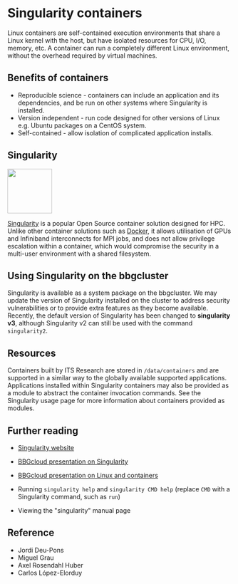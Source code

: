 <!-- # Overview -->
# Singularity containers

Linux containers are self-contained execution environments that share a Linux kernel with the host, but have isolated resources for CPU, I/O, memory, etc. A container can run a completely different Linux environment, without the overhead required by virtual machines.

## Benefits of containers

- Reproducible science - containers can include an application and its dependencies, and be run on other systems where Singularity is installed.
- Version independent - run code designed for other versions of Linux e.g. Ubuntu packages on a CentOS system.
- Self-contained - allow isolation of complicated application installs.

## Singularity

<img src="/assets/images/singularity_logo.png"  width="100" height="100">

[Singularity](https://sylabs.io/guides/latest/user-guide/introduction.html) is a popular Open Source container solution designed for HPC. Unlike other container solutions such as [Docker](https://docker.com/), it allows utilisation of GPUs and Infiniband interconnects for MPI jobs, and does not allow privilege escalation within a container, which would compromise the security in a multi-user environment with a shared filesystem.

## Using Singularity on the bbgcluster

Singularity is available as a system package on the bbgcluster. We may update the version of Singularity installed on the cluster to address security vulnerabilities or to provide extra features as they become available. Recently, the default version of Singularity has been changed to **singularity v3**, although Singularity v2 can still be used with the command `singularity2`.

## Resources

Containers built by ITS Research are stored in `/data/containers` and are supported in a similar way to the globally available supported applications. Applications installed within Singularity containers may also be provided as a module to abstract the container invocation commands. See the Singularity usage page for more information about containers provided as modules.

## Further reading

- [Singularity website](https://sylabs.io/guides/latest/user-guide/index.html)
- [BBGcloud presentation on Singularity](https://docs.google.com/presentation/d/1D4ExctFpb2kiSGMQ5rOQ4ctw6lktloey1Ak6xD9ZQ38/edit#slide=id.p)  
- [BBGcloud presentation on Linux and containers](https://docs.google.com/presentation/d/1FRRg5Rml8sIPgm6KLEIK-Avr7vAyE_0yIRVUFug0U3s/edit#slide=id.p)  

- Running `singularity help` and `singularity CMD help` (replace `CMD` with a Singularity command, such as `run`)
- Viewing the "singularity" manual page

## Reference

- Jordi Deu-Pons
- Miguel Grau
- Axel Rosendahl Huber
- Carlos López-Elorduy

